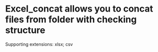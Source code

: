 # Excel_concat allows you to concat files from folder with checking structure
Supporting extensions: xlsx; csv
